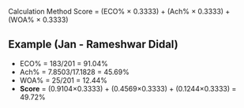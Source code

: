Calculation Method
Score = (ECO% × 0.3333) + (Ach% × 0.3333) + (WOA% × 0.3333)

## Example (Jan - Rameshwar Didal)
- ECO% = 183/201 = 91.04%
- Ach% = 7.8503/17.1828 = 45.69%
- WOA% = 25/201 = 12.44%
- **Score** = (0.9104×0.3333) + (0.4569×0.3333) + (0.1244×0.3333) = 49.72%

